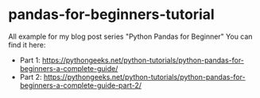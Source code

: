 # pandas-for-beginners-tutorial
All example for my blog post series "Python Pandas for Beginner"
You can find it here:
   - Part 1: https://pythongeeks.net/python-tutorials/python-pandas-for-beginners-a-complete-guide/
   - Part 2: https://pythongeeks.net/python-tutorials/python-pandas-for-beginners-a-complete-guide-part-2/
